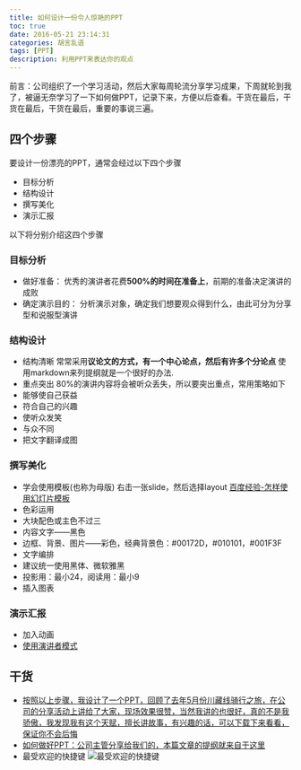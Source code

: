 ```yaml
---
title: 如何设计一份令人惊艳的PPT
toc: true
date: 2016-05-21 23:14:31
categories: 胡言乱语
tags: [PPT]
description: 利用PPT来表达你的观点
---
```

前言：公司组织了一个学习活动，然后大家每周轮流分享学习成果，下周就轮到我了，被逼无奈学习了一下如何做PPT，记录下来，方便以后查看。干货在最后，干货在最后，干货在最后，重要的事说三遍。
<!--more-->
## 四个步骤 ##
要设计一份漂亮的PPT，通常会经过以下四个步骤
- 目标分析
- 结构设计
- 撰写美化
- 演示汇报

以下将分别介绍这四个步骤

### 目标分析 ###
- 做好准备： 优秀的演讲者花费**500%的时间在准备上**，前期的准备决定演讲的成败
- 确定演示目的： 分析演示对象，确定我们想要观众得到什么，由此可分为分享型和说服型演讲

### 结构设计 ###
- 结构清晰
常常采用**议论文的方式，有一个中心论点，然后有许多个分论点**
使用markdown来列提纲就是一个很好的办法.
- 重点突出
80%的演讲内容将会被听众丢失，所以要突出重点，常用策略如下
 - 能够使自己获益
 - 符合自己的兴趣
 - 使听众发笑
 - 与众不同
 - 把文字翻译成图
 
### 撰写美化 ###
- 学会使用模板(也称为母版)
右击一张slide，然后选择layout
[百度经验-怎样使用幻灯片模板](http://jingyan.baidu.com/article/9989c746605468f648ecfe81.html)
- 色彩运用
 - 大块配色或主色不过三
 - 内容文字——黑色
 - 边框、背景、图片——彩色，经典背景色：#00172D，#010101，#001F3F 
- 文字编排
 - 建议统一使用黑体、微软雅黑
 - 投影用：最小24，阅读用：最小9
- 插入图表

### 演示汇报 ###
- 加入动画
- [使用演讲者模式](http://jingyan.baidu.com/article/6f2f55a1b8d5b6b5b93e6c27.html)

## 干货 ##
- [按照以上步骤，我设计了一个PPT，回顾了去年5月份川藏线骑行之旅，在公司的分享活动上讲给了大家，现场效果很赞，当然我讲的也很好，真的不是我骄傲，我发现我有这个天赋，擅长讲故事，有兴趣的话，可以下载下来看看，保证你不会后悔](http://7xtj85.com1.z0.glb.clouddn.com/%E5%B7%9D%E8%97%8F%E7%BA%BF%E9%AA%91%E8%A1%8C%E4%B9%8B%E6%97%85.pptx)
- [如何做好PPT：公司主管分享给我们的，本篇文章的提纲就来自于这里](http://7xtj85.com1.z0.glb.clouddn.com/%E5%A6%82%E4%BD%95%E5%81%9APPT%28Thomas%E7%9A%84%E5%88%86%E4%BA%AB%29.pptx)
- 最受欢迎的快捷键
![最受欢迎的快捷键](http://7xtj85.com1.z0.glb.clouddn.com/ppt_key.png)
